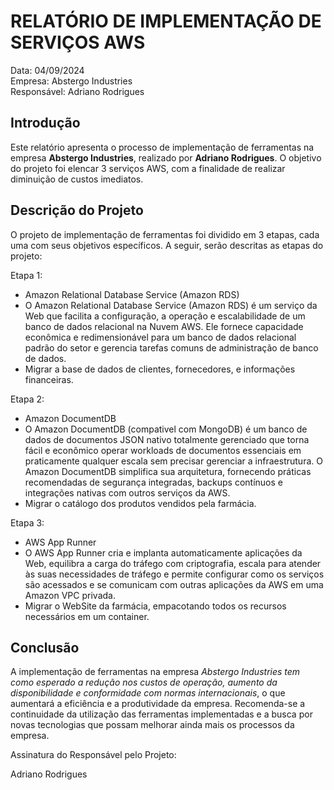 # RELATÓRIO DE IMPLEMENTAÇÃO DE SERVIÇOS AWS

Data: 04/09/2024  
Empresa: Abstergo Industries  
Responsável: Adriano Rodrigues  

## Introdução
Este relatório apresenta o processo de implementação de ferramentas na empresa **Abstergo Industries**, realizado por **Adriano Rodrigues**. O objetivo do projeto foi elencar 3 serviços AWS, com a finalidade de realizar diminuição de custos imediatos.

## Descrição do Projeto
O projeto de implementação de ferramentas foi dividido em 3 etapas, cada uma com seus objetivos específicos. A seguir, serão descritas as etapas do projeto:

Etapa 1: 
- Amazon Relational Database Service (Amazon RDS)
- O Amazon Relational Database Service (Amazon RDS) é um serviço da Web que facilita a configuração, a operação e escalabilidade de um banco de dados relacional na Nuvem AWS. Ele fornece capacidade econômica e redimensionável para um banco de dados relacional padrão do setor e gerencia tarefas comuns de administração de banco de dados.
- Migrar a base de dados de clientes, fornecedores, e informações financeiras. 

Etapa 2: 
- Amazon DocumentDB
- O Amazon DocumentDB (compativel com MongoDB) é um banco de dados de documentos JSON nativo totalmente gerenciado que torna fácil e econômico operar workloads de documentos essenciais em praticamente qualquer escala sem precisar gerenciar a infraestrutura. O Amazon DocumentDB simplifica sua arquitetura, fornecendo práticas recomendadas de segurança integradas, backups contínuos e integrações nativas com outros serviços da AWS.
- Migrar o catálogo dos produtos vendidos pela farmácia.

Etapa 3: 
- AWS App Runner
- O AWS App Runner cria e implanta automaticamente aplicações da Web, equilibra a carga do tráfego com criptografia, escala para atender às suas necessidades de tráfego e permite configurar como os serviços são acessados e se comunicam com outras aplicações da AWS em uma Amazon VPC privada.
- Migrar o WebSite da farmácia, empacotando todos os recursos necessários em um container.



## Conclusão
A implementação de ferramentas na empresa *Abstergo Industries tem como esperado a redução nos custos de operação, aumento da disponibilidade e conformidade com normas internacionais*, o que aumentará a eficiência e a produtividade da empresa. Recomenda-se a continuidade da utilização das ferramentas implementadas e a busca por novas tecnologias que possam melhorar ainda mais os processos da empresa.


Assinatura do Responsável pelo Projeto:

Adriano Rodrigues